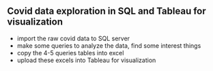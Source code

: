 ## Covid data exploration in SQL and Tableau for visualization

- import the raw covid data to SQL server
- make some queries to analyze the data, find some interest things
- copy the 4-5 queries tables into excel
- upload these excels into Tableau for visualization
